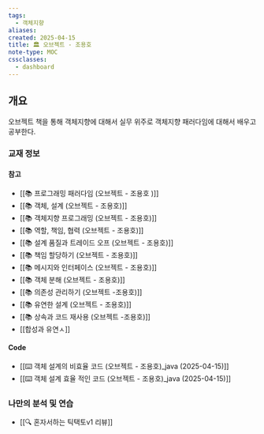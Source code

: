 ```yaml
---
tags:
  - 객체지향
aliases: 
created: 2025-04-15
title: 🏛️ 오브젝트 - 조용호
note-type: MOC
cssclasses:
  - dashboard
---
```


## 개요

오브젝트 책을 통해 객체지향에 대해서 실무 위주로 객체지향 패러다임에 대해서 배우고 공부한다.


### 교재 정보
#### 참고

- [[📚 프로그래밍 패러다임 (오브젝트 - 조용호 )]]
- [[📚 객체, 설계 (오브젝트 - 조용호)]]
- [[📚 객체지향 프로그래밍 (오브젝트 - 조용호)]]
- [[📚 역할, 책임, 협력 (오브젝트 - 조용호)]]
- [[📚 설계 품질과 트레이드 오프 (오브젝트 - 조용호)]]
- [[📚 책임 할당하기 (오브젝트 - 조용호)]]
- [[📚 메시지와 인터페이스 (오브젝트 - 조용호)]]
- [[📚 객체 분해 (오브젝트 - 조용호)]]
- [[📚 의존성 관리하기 (오브젝트 -조용호)]]
- [[📚 유연한 설계 (오브젝트 - 조용호)]]
- [[📚 상속과 코드 재사용 (오브젝트 -조용호)]]
- [[합성과 유연ㅅ]]
#### Code

- [[⌨️ 객체 설계의 비효율 코드 (오브젝트 - 조용호)_java (2025-04-15)]]
- [[⌨️ 객체 설계 효율 적인 코드 (오브젝트 - 조용호)_java (2025-04-15)]]


### 나만의 분석 및 연습

- [[🔍 혼자서하는 틱택토v1 리뷰]]